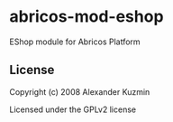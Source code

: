 # abricos-mod-eshop

EShop module for Abricos Platform


## License
Copyright (c) 2008 Alexander Kuzmin

Licensed under the GPLv2 license